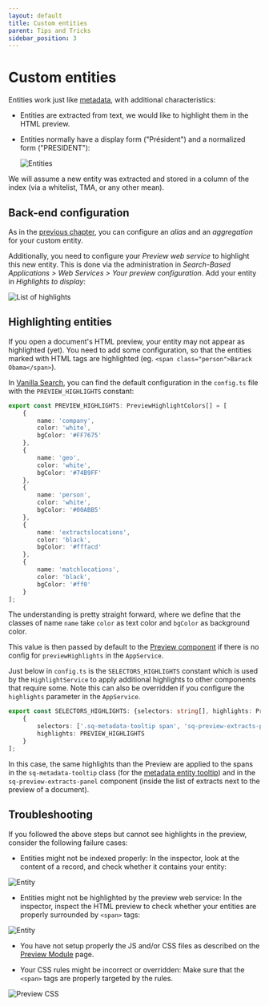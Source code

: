 ```yaml
---
layout: default
title: Custom entities
parent: Tips and Tricks
sidebar_position: 3
---
```


# Custom entities

Entities work just like [metadata](metadata.md), with additional characteristics:
- Entities are extracted from text, we would like to highlight them in the HTML preview.
- Entities normally have a display form ("Président") and a normalized form ("PRESIDENT"):

    ![Entities](/assets/tipstricks/entities.png)

We will assume a new entity was extracted and stored in a column of the index (via a whitelist, TMA, or any other mean).

## Back-end configuration

As in the [previous chapter](metadata.md#back-end-configuration), you can configure an *alias* and an *aggregation* for your custom entity.

Additionally, you need to configure your *Preview web service* to highlight this new entity. This is done via the administration in *Search-Based Applications > Web Services > Your preview configuration*. Add your entity in *Highlights to display*:

![List of highlights](/assets/tipstricks/highlights.png)

## Highlighting entities

If you open a document's HTML preview, your entity may not appear as highlighted (yet). You need to add some configuration, so that the entities marked with HTML tags are highlighted (eg. `<span class="person">Barack Obama</span>`).

In [Vanilla Search](../apps/2-vanilla-search), you can find the default configuration in the `config.ts` file with the `PREVIEW_HIGHLIGHTS` constant:

```ts title="config.ts"
export const PREVIEW_HIGHLIGHTS: PreviewHighlightColors[] = [
    {
        name: 'company',
        color: 'white',
        bgColor: '#FF7675'
    },
    {
        name: 'geo',
        color: 'white',
        bgColor: '#74B9FF'
    },
    {
        name: 'person',
        color: 'white',
        bgColor: '#00ABB5'
    },
    {
        name: 'extractslocations',
        color: 'black',
        bgColor: '#fffacd'
    },
    {
        name: 'matchlocations',
        color: 'black',
        bgColor: '#ff0'
    }
];
```

The understanding is pretty straight forward, where we define that the classes of name `name` take `color` as text color and `bgColor` as background color.

This value is then passed by default to the [Preview component](/libraries/components/preview.md) if there is no config for `previewHighlights` in the `AppService`.

Just below in `config.ts` is the `SELECTORS_HIGHLIGHTS` constant which is used by the `HighlightService` to apply additional highlights to other components that require some. Note this can also be overridden if you configure the `highlights` parameter in the `AppService`.

```ts title="config.ts"
export const SELECTORS_HIGHLIGHTS: {selectors: string[], highlights: PreviewHighlightColors[]}[] = [
    {
        selectors: ['.sq-metadata-tooltip span', 'sq-preview-extracts-panel span'],
        highlights: PREVIEW_HIGHLIGHTS
    }
];
```

In this case, the same highlights than the Preview are applied to the spans in the `sq-metadata-tooltip` class (for the [metadata entity tooltip](/libraries/components/metadata.md)) and in the `sq-preview-extracts-panel` component (inside the list of extracts next to the preview of a document).

## Troubleshooting

If you followed the above steps but cannot see highlights in the preview, consider the following failure cases:
- Entities might not be indexed properly: In the inspector, look at the content of a record, and check whether it contains your entity:

![Entity](/assets/tipstricks/entity-values.png)

- Entities might not be highlighted by the preview web service: In the inspector, inspect the HTML preview to check whether your entities are properly surrounded by `<span>` tags:

![Entity](/assets/tipstricks/entity.png)

- You have not setup properly the JS and/or CSS files as described on the [Preview Module](/libraries/components/preview.md#preview-css-and-js-files) page.

- Your CSS rules might be incorrect or overridden: Make sure that the `<span>` tags are properly targeted by the rules.

![Preview CSS](/assets/tipstricks/preview-css.png)
